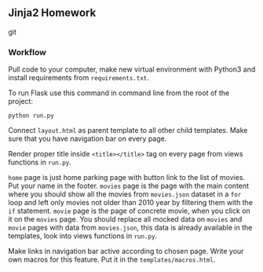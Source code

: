 ## Jinja2 Homework
git 

### Workflow
Pull code to your computer, make new virtual environment with Python3 and install requirements from `requirements.txt`.

To run Flask use this command in command line from the root of the project:
```shell
python run.py
```

Connect `layout.html` as parent template to all other child templates. Make sure that you have navigation bar on every page.

Render proper title inside `<title></title>` tag on every page from views functions in `run.py`.

`home` page is just home parking page with button link to the list of movies. Put your name in the footer.
`movies` page is the page with the main content where you should show all the movies from `movies.json` dataset in a `for` loop and left only movies not older than 2010 year by filtering them with the `if` statement.
`movie` page is the page of concrete movie, when you click on it on the `movies` page.
You should replace all mocked data on `movies` and `movie` pages with data from `movies.json`, this data is already available in the templates, look into views functions in `run.py`.

Make links in navigation bar active according to chosen page. Write your own macros for this feature. Put it in the `templates/macros.html`.